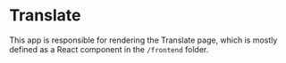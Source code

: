 # Translate

This app is responsible for rendering the Translate page,
which is mostly defined as a React component in the `/frontend` folder.

